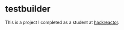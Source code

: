 # testbuilder
This is a project I completed as a student at [hackreactor](http://hackreactor.com). 
